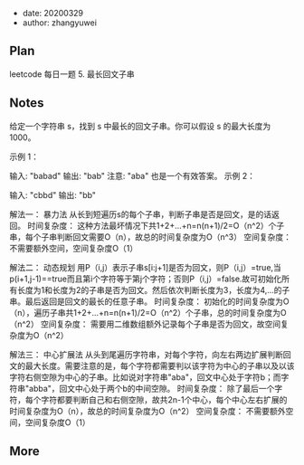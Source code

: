 - date: 20200329 
- author: zhangyuwei

## Plan
leetcode 每日一题 5. 最长回文子串
## Notes
给定一个字符串 s，找到 s 中最长的回文子串。你可以假设 s 的最大长度为 1000。

示例 1：

输入: "babad"
输出: "bab"
注意: "aba" 也是一个有效答案。
示例 2：

输入: "cbbd"
输出: "bb"

解法一：
暴力法
从长到短遍历s的每个子串，判断子串是否是回文，是的话返回。
时间复杂度：
这种方法最坏情况下共1+2+...+n=n(n+1)/2=O（n^2）个子串，每个子串判断回文需要O（n），故总的时间复杂度为O（n^3）
空间复杂度：
不需要额外空间，空间复杂度O（1）

解法二：
动态规划
用P（i,j）表示子串s[i:j+1]是否为回文，则P（i,j）=true,当p(i+1,j-1)==true而且第i个字符等于第j个字符；否则P（i,j）=false.故可初始化所有长度为1和长度为2的子串是否为回文。然后依次判断长度为3，长度为4,...的子串。最后返回是回文的最长的任意子串。
时间复杂度：
初始化的时间复杂度为O（n），遍历子串共1+2+...+n=n(n+1)/2=O（n^2）个子串，总的时间复杂度为O（n^2）
空间复杂度：
需要用二维数组额外记录每个子串是否为回文，故空间复杂度为O（n^2）

解法三：
中心扩展法
从头到尾遍历字符串，对每个字符，向左右两边扩展判断回文的最大长度。需要注意的是，每个字符都需要判以该字符为中心的子串以及以该字符右侧空隙为中心的子串。比如说对字符串"aba"，回文中心处于字符b；而字符串"abba"，回文中心处于两个b的中间空隙。
时间复杂度：
除了最后一个字符，每个字符都要判断自己和右侧空隙，故共2n-1个中心，每个中心左右扩展的时间复杂度为O（n），故总的时间复杂度为O（n^2）
空间复杂度：
不需要额外空间，空间复杂度O（1）
## More
